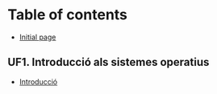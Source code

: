 # Table of contents

* [Initial page](README.md)

## UF1. Introducció als sistemes operatius

* [Introducció](uf1.-introduccio-als-sistemes-operatius/introduccio.md)

